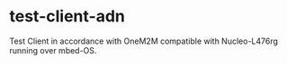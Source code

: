 # test-client-adn
Test Client in accordance with OneM2M compatible with Nucleo-L476rg running over mbed-OS.

